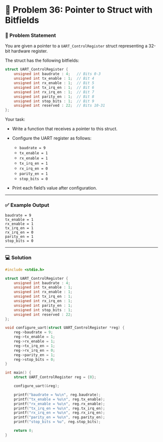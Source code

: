 # 🧩 Problem 36: Pointer to Struct with Bitfields

### 📝 Problem Statement

You are given a pointer to a `UART_ControlRegister` struct representing a 32-bit hardware register.

The struct has the following bitfields:

```c
struct UART_ControlRegister {
    unsigned int baudrate : 4;   // Bits 0-3
    unsigned int tx_enable : 1;  // Bit 4
    unsigned int rx_enable : 1;  // Bit 5
    unsigned int tx_irq_en : 1;  // Bit 6
    unsigned int rx_irq_en : 1;  // Bit 7
    unsigned int parity_en : 1;  // Bit 8
    unsigned int stop_bits : 1;  // Bit 9
    unsigned int reserved : 22;  // Bits 10-31
};
```

Your task:

* Write a function that receives a pointer to this struct.
* Configure the UART register as follows:

  * `baudrate = 9`
  * `tx_enable = 1`
  * `rx_enable = 1`
  * `tx_irq_en = 1`
  * `rx_irq_en = 0`
  * `parity_en = 1`
  * `stop_bits = 0`
* Print each field’s value after configuration.

---

### ✅ Example Output

```
baudrate = 9
tx_enable = 1
rx_enable = 1
tx_irq_en = 1
rx_irq_en = 0
parity_en = 1
stop_bits = 0
```

---

### 💻 Solution

```c
#include <stdio.h>

struct UART_ControlRegister {
    unsigned int baudrate : 4;
    unsigned int tx_enable : 1;
    unsigned int rx_enable : 1;
    unsigned int tx_irq_en : 1;
    unsigned int rx_irq_en : 1;
    unsigned int parity_en : 1;
    unsigned int stop_bits : 1;
    unsigned int reserved : 22;
};

void configure_uart(struct UART_ControlRegister *reg) {
    reg->baudrate = 9;
    reg->tx_enable = 1;
    reg->rx_enable = 1;
    reg->tx_irq_en = 1;
    reg->rx_irq_en = 0;
    reg->parity_en = 1;
    reg->stop_bits = 0;
}

int main() {
    struct UART_ControlRegister reg = {0};

    configure_uart(&reg);

    printf("baudrate = %u\n", reg.baudrate);
    printf("tx_enable = %u\n", reg.tx_enable);
    printf("rx_enable = %u\n", reg.rx_enable);
    printf("tx_irq_en = %u\n", reg.tx_irq_en);
    printf("rx_irq_en = %u\n", reg.rx_irq_en);
    printf("parity_en = %u\n", reg.parity_en);
    printf("stop_bits = %u", reg.stop_bits);

    return 0;
}
```